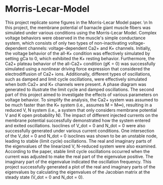 # Morris-Lecar-Model
This project replicate some figures in the Morris-Lecar Model paper. \n
In this project, the membrane potential of barnacle giant muscle fibers was simulated under various conditions using the Morris-Lecar Model. Complex voltage behaviors were observed in the muscle's simple conductance system, which consists of only two types of non-inactivating voltage-dependent channels: voltage-dependent Ca2+ and K+ channels. Initially, the voltage behavior of the all-K+ condition was effectively simulated by setting gCa to 0, which exhibited the K+ resting behavior. Furthermore, the Ca2+ plateau behavior of the all-Ca2+ condition (gK = 0) was successfully simulated using a nonlinear driving force expression that considered the electrodiffusion of Ca2+ ions. Additionally, different types of oscillations, such as damped and limit cycle oscillations, were effectively simulated when both Ca2+ and K+ channels were present. A phase diagram was generated to illustrate the limit cycle and damped oscillations. 
The second part of this project aimed to investigate the effects of various parameters on voltage behavior. To simplify the analysis, the Ca2+ system was assumed to be much faster than the K+ system (i.e., assumes M = M∞), resulting in a reduced V, N system (i.e., a system that only considers membrane potential V and K open probability N). The impact of different injected currents on the membrane potential successfully demonstrated how the system entered and exited oscillations. Isoclines of V_dot = 0 and N_dot = 0 were also successfully generated under various current conditions. One intersection of the V_dot = 0 and N_dot = 0 isoclines was shown to be an unstable node, leading to stable (limit cycle) oscillations. The real and imaginary parts of the eigenvalues of the linearized V, N-reduced system were also examined. According to the paper, stable limit cycle oscillations occurred when the current was adjusted to make the real part of the eigenvalue positive. The imaginary part of the eigenvalue indicated the oscillation frequency. This project successfully generated a plot of the real and imaginary parts of the eigenvalues by calculating the eigenvalues of the Jacobian matrix at the steady state (V_dot = 0 and N_dot = 0).

